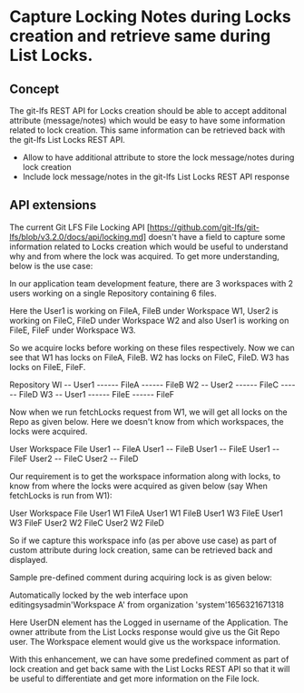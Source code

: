 # Capture Locking Notes during Locks creation and retrieve same during List Locks.

## Concept

The git-lfs REST API for Locks creation should be able to accept additonal attribute (message/notes) which would be easy to have some information related to lock creation. This same information can be retrieved back with the git-lfs List Locks REST API.

  - Allow to have additional attribute to store the lock message/notes during lock creation
  - Include lock message/notes in the git-lfs List Locks REST API response

## API extensions

The current Git LFS File Locking API [https://github.com/git-lfs/git-lfs/blob/v3.2.0/docs/api/locking.md] doesn't have a field to capture some information related to Locks creation which would be useful to understand why and from where the lock was acquired. To get more understanding, below is the use case:

In our application team development feature, there are 3 workspaces with 2 users working on a single Repository containing 6 files.

Here the User1 is working on FileA, FileB under Workspace W1, User2 is working on FileC, FileD under Workspace W2 and also User1 is working on FileE, FileF under Workspace W3.

So we acquire locks before working on these files respectively. Now we can see that W1 has locks on FileA, FileB. W2 has locks on FileC, FileD. W3 has locks on FileE, FileF.

Repository
Wl
-- User1
------ FileA
------ FileB
W2
-- User2
------ FileC
------ FileD
W3
-- User1
------ FileE
------ FileF

Now when we run fetchLocks request from W1, we will get all locks on the Repo as given below. Here we doesn't know from which workspaces, the locks were acquired.

User Workspace File
User1 -- FileA
User1 -- FileB
User1 -- FileE
User1 -- FileF
User2 -- FileC
User2 -- FileD

Our requirement is to get the workspace information along with locks, to know from where the locks were acquired as given below (say When fetchLocks is run from W1):

User Workspace File
User1 W1 FileA
User1 W1 FileB
User1 W3 FileE
User1 W3 FileF
User2 W2 FileC
User2 W2 FileD

So if we capture this workspace info (as per above use case) as part of custom attribute during lock creation, same can be retrieved back and displayed.

Sample pre-defined comment during acquiring lock is as given below:

<SCMComment xmlns='http://schemas.cordys.com/cws/1.0'> <Comment>Automatically locked by the web interface upon editing</Comment><UserDN>sysadmin</UserDN><Workspace>'Workspace A' from organization 'system'</Workspace><DateTime>1656321671318</DateTime></SCMComment>

Here UserDN element has the Logged in username of the Application. The owner attribute from the List Locks response would give us the Git Repo user. The Workspace element would give us the workspace information.

With this enhancement, we can have some predefined comment as part of lock creation and get back same with the List Locks REST API so that it will be useful to differentiate and get more information on the File lock.
